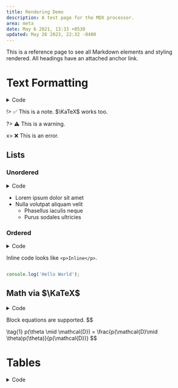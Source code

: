 ```yaml
---
title: Rendering Demo
description: A test page for the MDX processor.
area: meta
date: May 6 2021, 13:33 +0530
updated: May 26 2023, 22:32 -0400
---
```


This is a reference page to see all Markdown elements and styling rendered. All headings have an attached anchor link.

# Text Formatting

<details>
<summary>Code</summary>
```md
# Text Formatting

This is a paragraph. **Bold**, *italics*, ~~strikethrough~~, and [links](#text-formatting) as usual.

A blockquote is below.
> Lorem ipsum dolor sit amet, graecis denique ei vel, at duo primis mandamus.

Footnotes can be defined too [^a].

[^a]: This is a footnote.

Emojis are supported :heart:.

Images are rendered with `figure` and `figcaption`. ![Caption is the alt text.](https://octodex.github.com/images/minion.png)
```

</details>

This is a paragraph. **Bold**, *italics*, ~~strikethrough~~, and [links](#text-formatting) as usual.

A blockquote is below.
> Lorem ipsum dolor sit amet, graecis denique ei vel, at duo primis mandamus.

Footnotes can be defined too [^a].

[^a]: This is a footnote.

Emojis are supported :heart:.

Images are rendered with `figure` and `figcaption`. ![Caption is the alt text.](https://octodex.github.com/images/minion.png)

## Hints

<details>
<summary>Code</summary>
```md
!> :white_check_mark: This is a note. $\KaTeX$ works too.
?> :warning: This is a warning.
x> :x: This is an error.
```
</details>

!> :white_check_mark: This is a note. $\KaTeX$ works too.

?> :warning: This is a warning.

x> :x: This is an error.

## Lists

### Unordered

<details>

<summary>Code</summary>
```md
### Unordered
+ Lorem ipsum dolor sit amet
+ Nulla volutpat aliquam velit
- Phasellus iaculis neque
- Purus sodales ultricies
```
</details>

+ Lorem ipsum dolor sit amet
+ Nulla volutpat aliquam velit
	- Phasellus iaculis neque
	- Purus sodales ultricies

### Ordered

<details>
<summary>Code</summary>
```md

### Ordered
1. Lorem ipsum dolor sit amet
2. Consectetur adipiscing elit
3. Integer molestie lorem at massa
```
</details>

1. Lorem ipsum dolor sit amet
2. Consectetur adipiscing elit
3. Integer molestie lorem at massa

## Code Highlighting

<details>
<summary>Code</summary>

```md
Inline code looks like `<p>Inline</p>`.

\```js
console.log('Hello World');
\```
```
</details>

Inline code looks like `<p>Inline</p>`.

```js

console.log('Hello World');

```

## Math via $\KaTeX$

<details>
<summary>Code</summary>
```md
$$
\tag{1} p(\theta \mid \mathcal{D}) = \frac{p(\mathcal{D}\mid \theta)p(\theta)}{p(\mathcal{D})}
$$
```
</details>

Block equations are supported.
$$

\tag{1} p(\theta \mid \mathcal{D}) = \frac{p(\mathcal{D}\mid \theta)p(\theta)}{p(\mathcal{D})}
$$

# Tables
<details>
<summary>Code</summary>
```md

| Left Aligned Option | Center Aligned Description |
| :------ | :-----------: |
| data | path to data files to supply the data that will be passed into templates. |
| engine | engine to be used for processing templates. Handlebars is the default. |
| ext | extension to be used for dest files. |
```
</details>

| Left Aligned Option | Center Aligned Description |
| :------ | :-----------: |
| data | path to data files to supply the data that will be passed into templates. |
| engine | engine to be used for processing templates. Handlebars is the default. |
| ext | extension to be used for dest files. |
